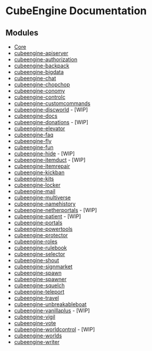 # CubeEngine Documentation

## Modules

 - [Core](modules/cubeengine-core.md)
 - [cubeengine-apiserver](modules/cubeengine-apiserver.md)
 - [cubeengine-authorization](modules/cubeengine-authorization.md)
 - [cubeengine-backpack](modules/cubeengine-backpack.md)
 - [cubeengine-bigdata](modules/cubeengine-bigdata.md)
 - [cubeengine-chat](modules/cubeengine-chat.md)
 - [cubeengine-chopchop](modules/cubeengine-chopchop.md)
 - [cubeengine-conomy](modules/cubeengine-conomy.md)
 - [cubeengine-controlc](modules/cubeengine-controlc.md)
 - [cubeengine-customcommands](modules/cubeengine-customcommands.md)
 - [cubeengine-discworld](modules/cubeengine-discworld.md) - [WIP]
 - [cubeengine-docs](modules/cubeengine-docs.md)
 - [cubeengine-donations](modules/cubeengine-donations.md) - [WIP]
 - [cubeengine-elevator](modules/cubeengine-elevator.md)
 - [cubeengine-faq](modules/cubeengine-faq.md)
 - [cubeengine-fly](modules/cubeengine-fly.md)
 - [cubeengine-fun](modules/cubeengine-fun.md)
 - [cubeengine-hide](modules/cubeengine-hide.md) - [WIP]
 - [cubeengine-itemduct](modules/cubeengine-itemduct.md) - [WIP]
 - [cubeengine-itemrepair](modules/cubeengine-itemrepair.md)
 - [cubeengine-kickban](modules/cubeengine-kickban.md)
 - [cubeengine-kits](modules/cubeengine-kits.md)
 - [cubeengine-locker](modules/cubeengine-locker.md)
 - [cubeengine-mail](modules/cubeengine-mail.md)
 - [cubeengine-multiverse](modules/cubeengine-multiverse.md)
 - [cubeengine-namehistory](modules/cubeengine-namehistory.md)
 - [cubeengine-netherportals](modules/cubeengine-netherportals.md) - [WIP]
 - [cubeengine-patient](modules/cubeengine-patient.md) - [WIP]
 - [cubeengine-portals](modules/cubeengine-portals.md)
 - [cubeengine-powertools](modules/cubeengine-powertools.md)
 - [cubeengine-protector](modules/cubeengine-protector.md)
 - [cubeengine-roles](modules/cubeengine-roles.md)
 - [cubeengine-rulebook](modules/cubeengine-rulebook.md)
 - [cubeengine-selector](modules/cubeengine-selector.md)
 - [cubeengine-shout](modules/cubeengine-shout.md)
 - [cubeengine-signmarket](modules/cubeengine-signmarket.md)
 - [cubeengine-spawn](modules/cubeengine-spawn.md)
 - [cubeengine-spawner](modules/cubeengine-spawner.md)
 - [cubeengine-squelch](modules/cubeengine-squelch.md)
 - [cubeengine-teleport](modules/cubeengine-teleport.md)
 - [cubeengine-travel](modules/cubeengine-travel.md)
 - [cubeengine-unbreakableboat](modules/cubeengine-unbreakableboat.md)
 - [cubeengine-vanillaplus](modules/cubeengine-vanillaplus.md) - [WIP]
 - [cubeengine-vigil](modules/cubeengine-vigil.md)
 - [cubeengine-vote](modules/cubeengine-vote.md)
 - [cubeengine-worldcontrol](modules/cubeengine-worldcontrol.md) - [WIP]
 - [cubeengine-worlds](modules/cubeengine-worlds.md)
 - [cubeengine-writer](modules/cubeengine-writer.md)

